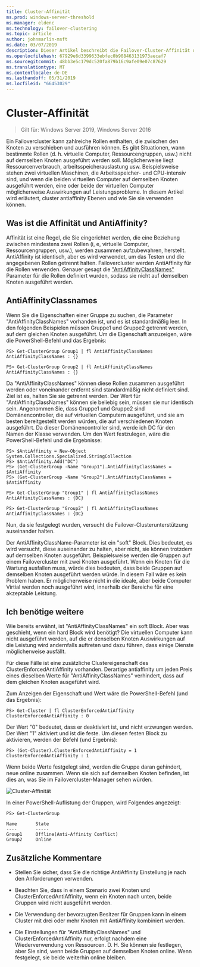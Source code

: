```yaml
---
title: Cluster-Affinität
ms.prod: windows-server-threshold
ms.manager: eldenc
ms.technology: failover-clustering
ms.topic: article
author: johnmarlin-msft
ms.date: 03/07/2019
description: Dieser Artikel beschreibt die Failover-Cluster-Affinität und AntiAffinity-Ebenen
ms.openlocfilehash: 67929e6d3399633ebfec0b908463131973aecaf7
ms.sourcegitcommit: 48bb3e5c179dc520fa879b16c9afe09e07c87629
ms.translationtype: MT
ms.contentlocale: de-DE
ms.lasthandoff: 05/31/2019
ms.locfileid: "66453029"
---
```

# <a name="cluster-affinity"></a>Cluster-Affinität

> Gilt für: Windows Server 2019, Windows Server 2016

Ein Failovercluster kann zahlreiche Rollen enthalten, die zwischen den Knoten zu verschieben und ausführen können.  Es gibt Situationen, wann bestimmte Rollen (d. h. virtuelle Computer, Ressourcengruppen, usw.) nicht auf demselben Knoten ausgeführt werden soll.  Möglicherweise liegt Ressourcenverbrauch, arbeitsspeicherauslastung usw.  Beispielsweise stehen zwei virtuellen Maschinen, die Arbeitsspeicher- und CPU-intensiv sind, und wenn die beiden virtuellen Computer auf demselben Knoten ausgeführt werden, eine oder beide der virtuellen Computer möglicherweise Auswirkungen auf Leistungsprobleme.  In diesem Artikel wird erläutert, cluster antiaffinity Ebenen und wie Sie sie verwenden können.

## <a name="what-is-affinity-and-antiaffinity"></a>Was ist die Affinität und AntiAffinity?

Affinität ist eine Regel, die Sie eingerichtet werden, die eine Beziehung zwischen mindestens zwei Rollen (i, e, virtuelle Computer, Ressourcengruppen, usw.), werden zusammen aufzubewahren, herstellt.  AntiAffinity ist identisch, aber es wird verwendet, um das Testen und die angegebenen Rollen getrennt halten.  Failovercluster werden AntiAffinity für die Rollen verwenden.  Genauer gesagt die ["AntiAffinityClassNames"](https://docs.microsoft.com/previous-versions/windows/desktop/mscs/groups-antiaffinityclassnames) Parameter für die Rollen definiert wurden, sodass sie nicht auf demselben Knoten ausgeführt werden.  

## <a name="antiaffinityclassnames"></a>AntiAffinityClassnames

Wenn Sie die Eigenschaften einer Gruppe zu suchen, die Parameter "AntiAffinityClassNames" vorhanden ist, und es ist standardmäßig leer.  In den folgenden Beispielen müssen Gruppe1 und Gruppe2 getrennt werden, auf dem gleichen Knoten ausgeführt.  Um die Eigenschaft anzuzeigen, wäre die PowerShell-Befehl und das Ergebnis:

    PS> Get-ClusterGroup Group1 | fl AntiAffinityClassNames
    AntiAffinityClassNames : {}

    PS> Get-ClusterGroup Group2 | fl AntiAffinityClassNames
    AntiAffinityClassNames : {}

Da "AntiAffinityClassNames" können diese Rollen zusammen ausgeführt werden oder voneinander entfernt sind standardmäßig nicht definiert sind.  Ziel ist es, halten Sie sie getrennt werden.  Der Wert für "AntiAffinityClassNames" können sie beliebig sein, müssen sie nur identisch sein.  Angenommen Sie, dass Gruppe1 und Gruppe2 sind Domänencontroller, die auf virtuellen Computern ausgeführt, und sie am besten bereitgestellt werden würden, die auf verschiedenen Knoten ausgeführt.  Da dieser Domänencontroller sind, werde ich DC für den Namen der Klasse verwenden.  Um den Wert festzulegen, wäre die PowerShell-Befehl und die Ergebnisse:

    PS> $AntiAffinity = New-Object System.Collections.Specialized.StringCollection
    PS> $AntiAffinity.Add("DC")
    PS> (Get-ClusterGroup -Name "Group1").AntiAffinityClassNames = $AntiAffinity
    PS> (Get-ClusterGroup -Name "Group2").AntiAffinityClassNames = $AntiAffinity

    PS> Get-ClusterGroup "Group1" | fl AntiAffinityClassNames
    AntiAffinityClassNames : {DC}

    PS> Get-ClusterGroup "Group2" | fl AntiAffinityClassNames
    AntiAffinityClassNames : {DC}

Nun, da sie festgelegt wurden, versucht die Failover-Clusterunterstützung auseinander halten.  

Der AntiAffinityClassName-Parameter ist ein "soft" Block.  Dies bedeutet, es wird versucht, diese auseinander zu halten, aber nicht, sie können trotzdem auf demselben Knoten ausgeführt.  Beispielsweise werden die Gruppen auf einem Failovercluster mit zwei Knoten ausgeführt.  Wenn ein Knoten für die Wartung ausfallen muss, würde dies bedeuten, dass beide Gruppen auf demselben Knoten ausgeführt werden würde.  In diesem Fall wäre es kein Problem haben.  Er möglicherweise nicht in die ideale, aber beide Computer Virtial werden noch ausgeführt wird, innerhalb der Bereiche für eine akzeptable Leistung.

## <a name="i-need-more"></a>Ich benötige weitere

Wie bereits erwähnt, ist "AntiAffinityClassNames" ein soft Block.  Aber was geschieht, wenn ein hard Block wird benötigt?  Die virtuellen Computer kann nicht ausgeführt werden, auf die er denselben Knoten Auswirkungen auf die Leistung wird andernfalls auftreten und dazu führen, dass einige Dienste möglicherweise ausfällt.

Für diese Fälle ist eine zusätzliche Clustereigenschaft des ClusterEnforcedAntiAffinity vorhanden.  Derartige antiaffinity um jeden Preis eines dieselben Werte für "AntiAffinityClassNames" verhindert, dass auf dem gleichen Knoten ausgeführt wird.

Zum Anzeigen der Eigenschaft und Wert wäre die PowerShell-Befehl (und das Ergebnis):

    PS> Get-Cluster | fl ClusterEnforcedAntiAffinity
    ClusterEnforcedAntiAffinity : 0

Der Wert "0" bedeutet, dass er deaktiviert ist, und nicht erzwungen werden.  Der Wert "1" aktiviert und ist die feste.  Um diesen festen Block zu aktivieren, werden der Befehl (und Ergebnis):

    PS> (Get-Cluster).ClusterEnforcedAntiAffinity = 1
    ClusterEnforcedAntiAffinity : 1

Wenn beide Werte festgelegt sind, werden die Gruppe daran gehindert, neue online zusammen.  Wenn sie sich auf demselben Knoten befinden, ist dies an, was Sie im Failovercluster-Manager sehen würden.

![Cluster-Affinität](media/Cluster-Affinity/Cluster-Affinity-1.png)

In einer PowerShell-Auflistung der Gruppen, wird Folgendes angezeigt:

    PS> Get-ClusterGroup

    Name       State
    ----       -----
    Group1     Offline(Anti-Affinity Conflict)
    Group2     Online

## <a name="additional-comments"></a>Zusätzliche Kommentare

- Stellen Sie sicher, dass Sie die richtige AntiAffinity Einstellung je nach den Anforderungen verwenden.
- Beachten Sie, dass in einem Szenario zwei Knoten und ClusterEnforcedAntiAffinity, wenn ein Knoten nach unten, beide Gruppen wird nicht ausgeführt werden.  

- Die Verwendung der bevorzugten Besitzer für Gruppen kann in einem Cluster mit drei oder mehr Knoten mit AntiAffinity kombiniert werden.
- Die Einstellungen für "AntiAffinityClassNames" und ClusterEnforcedAntiAffinity nur, erfolgt nachdem eine Wiederverwendung von Ressourcen. D. H. Sie können sie festlegen, aber Sie sind, wenn beide Gruppen auf demselben Knoten online. Wenn festgelegt, sie beide weiterhin online bleiben.



